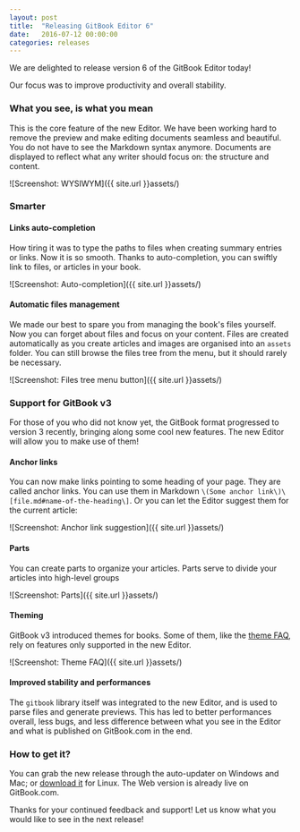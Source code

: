```yaml
---
layout: post
title:  "Releasing GitBook Editor 6"
date:   2016-07-12 00:00:00
categories: releases
---
```


We are delighted to release version 6 of the GitBook Editor today!

<!-- more -->

Our focus was to improve productivity and overall stability.

### What you see, is what you mean

This is the core feature of the new Editor. We have been working hard to remove the preview and make editing documents seamless and beautiful. You do not have to see the Markdown syntax anymore. Documents are displayed to reflect what any writer should focus on: the structure and content.

![Screenshot: WYSIWYM]({{ site.url }}assets/)

### Smarter

#### Links auto-completion

How tiring it was to type the paths to files when creating summary entries or links. Now it is so smooth. Thanks to auto-completion, you can swiftly link to files, or articles in your book.

![Screenshot: Auto-completion]({{ site.url }}assets/)

#### Automatic files management

We made our best to spare you from managing the book's files yourself. Now you can forget about files and focus on your content. Files are created automatically as you create articles and images are organised into an `assets` folder. You can still browse the files tree from the menu, but it should rarely be necessary.

![Screenshot: Files tree menu button]({{ site.url }}assets/)

### Support for GitBook v3

For those of you who did not know yet, the GitBook format progressed to version 3 recently, bringing along some cool new features. The new Editor will allow you to make use of them!

#### Anchor links

You can now make links pointing to some heading of your page. They are called anchor links. You can use them in Markdown `\(Some anchor link\)\[file.md#name-of-the-heading\]`. Or you can let the Editor suggest them for the current article:

![Screenshot: Anchor link suggestion]({{ site.url }}assets/)

#### Parts

You can create parts to organize your articles. Parts serve to divide your articles into high-level groups

![Screenshot: Parts]({{ site.url }}assets/)

#### Theming

GitBook v3 introduced themes for books. Some of them, like the [theme FAQ](https://plugins.gitbook.com/plugin/theme-faq), rely on features only supported in the new Editor.

![Screenshot: Theme FAQ]({{ site.url }}assets/)

#### Improved stability and performances

The `gitbook` library itself was integrated to the new Editor, and is used to parse files and generate previews. This has led to better performances overall, less bugs, and less difference between what you see in the Editor and what is published on GitBook.com in the end.

### How to get it?

You can grab the new release through the auto-updater on Windows and Mac; or [download it](https://www.gitbook.com/editor) for Linux. The Web version is already live on GitBook.com.

Thanks for your continued feedback and support! Let us know what you would like to see in the next release!
